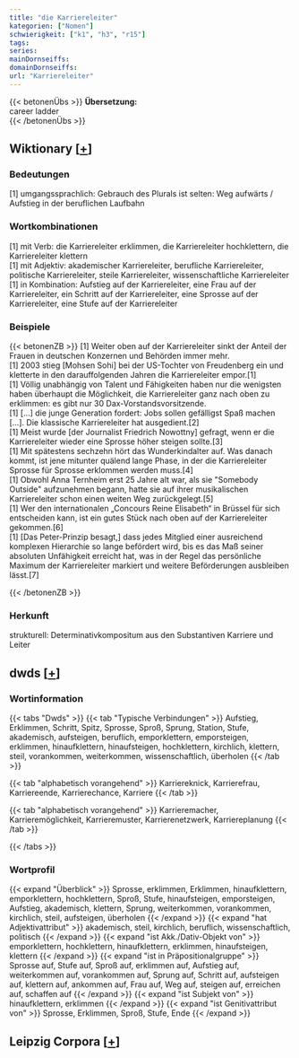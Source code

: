 ```yaml
---
title: "die Karriereleiter"
kategorien: ["Nomen"]
schwierigkeit: ["k1", "h3", "r15"]
tags:
series:
mainDornseiffs:
domainDornseiffs:
url: "Karriereleiter"
---
```


{{< betonenÜbs >}}
**Übersetzung:**  
career ladder  
{{< /betonenÜbs >}}

## Wiktionary [[+](https://de.wiktionary.org/wiki/Karriereleiter)]

### Bedeutungen
[1] umgangssprachlich: Gebrauch des Plurals ist selten: Weg aufwärts / Aufstieg in der beruflichen Laufbahn  

### Wortkombinationen
[1] mit Verb: die Karriereleiter erklimmen, die Karriereleiter hochklettern, die Karriereleiter klettern  
[1] mit Adjektiv: akademischer Karriereleiter, berufliche Karriereleiter, politische Karriereleiter, steile Karriereleiter, wissenschaftliche Karriereleiter  
[1] in Kombination: Aufstieg auf der Karriereleiter, eine Frau auf der Karriereleiter, ein Schritt auf der Karriereleiter, eine Sprosse auf der Karriereleiter, eine Stufe auf der Karriereleiter  

### Beispiele
{{< betonenZB >}}
[1] Weiter oben auf der Karriereleiter sinkt der Anteil der Frauen in deutschen Konzernen und Behörden immer mehr.  
[1] 2003 stieg [Mohsen Sohi] bei der US-Tochter von Freudenberg ein und kletterte in den darauffolgenden Jahren die Karriereleiter empor.[1]  
[1] Völlig unabhängig von Talent und Fähigkeiten haben nur die wenigsten haben überhaupt die Möglichkeit, die Karriereleiter ganz nach oben zu erklimmen: es gibt nur 30 Dax-Vorstandsvorsitzende.  
[1] […] die junge Generation fordert: Jobs sollen gefälligst Spaß machen […]. Die klassische Karriereleiter hat ausgedient.[2]  
[1] Meist wurde [der Journalist Friedrich Nowottny] gefragt, wenn er die Karriereleiter wieder eine Sprosse höher steigen sollte.[3]  
[1] Mit spätestens sechzehn hört das Wunderkindalter auf. Was danach kommt, ist jene mitunter quälend lange Phase, in der die Karriereleiter Sprosse für Sprosse erklommen werden muss.[4]  
[1] Obwohl Anna Ternheim erst 25 Jahre alt war, als sie "Somebody Outside" aufzunehmen begann, hatte sie auf ihrer musikalischen Karriereleiter schon einen weiten Weg zurückgelegt.[5]  
[1] Wer den internationalen „Concours Reine Elisabeth“ in Brüssel für sich entscheiden kann, ist ein gutes Stück nach oben auf der Karriereleiter gekommen.[6]  
[1] [Das Peter-Prinzip besagt,] dass jedes Mitglied einer ausreichend komplexen Hierarchie so lange befördert wird, bis es das Maß seiner absoluten Unfähigkeit erreicht hat, was in der Regel das persönliche Maximum der Karriereleiter markiert und weitere Beförderungen ausbleiben lässt.[7]  

{{< /betonenZB >}}
### Herkunft
strukturell: Determinativkompositum aus den Substantiven Karriere und Leiter  



## dwds [[+](https://www.dwds.de/wb/Karriereleiter)]

### Wortinformation
{{< tabs "Dwds" >}}
{{< tab "Typische Verbindungen" >}}
Aufstieg, Erklimmen, Schritt, Spitz, Sprosse, Sproß, Sprung, Station, Stufe, akademisch, aufsteigen, beruflich, emporklettern, emporsteigen, erklimmen, hinaufklettern, hinaufsteigen, hochklettern, kirchlich, klettern, steil, vorankommen, weiterkommen, wissenschaftlich, überholen
{{< /tab >}}

{{< tab "alphabetisch vorangehend" >}}
Karriereknick, Karrierefrau, Karriereende, Karrierechance, Karriere
{{< /tab >}}

{{< tab "alphabetisch vorangehend" >}}
Karrieremacher, Karrieremöglichkeit, Karrieremuster, Karrierenetzwerk, Karriereplanung
{{< /tab >}}

{{< /tabs >}}

### Wortprofil
{{< expand "Überblick" >}} Sprosse, erklimmen, Erklimmen, hinaufklettern, emporklettern, hochklettern, Sproß, Stufe, hinaufsteigen, emporsteigen, Aufstieg, akademisch, klettern, Sprung, weiterkommen, vorankommen, kirchlich, steil, aufsteigen, überholen {{< /expand >}}
{{< expand "hat Adjektivattribut" >}} akademisch, steil, kirchlich, beruflich, wissenschaftlich, politisch {{< /expand >}}
{{< expand "ist Akk./Dativ-Objekt von" >}} emporklettern, hochklettern, hinaufklettern, erklimmen, hinaufsteigen, klettern {{< /expand >}}
{{< expand "ist in Präpositionalgruppe" >}} Sprosse auf, Stufe auf, Sproß auf, erklimmen auf, Aufstieg auf, weiterkommen auf, vorankommen auf, Sprung auf, Schritt auf, aufsteigen auf, klettern auf, ankommen auf, Frau auf, Weg auf, steigen auf, erreichen auf, schaffen auf {{< /expand >}}
{{< expand "ist Subjekt von" >}} hinaufklettern, erklimmen {{< /expand >}}
{{< expand "ist Genitivattribut von" >}} Sprosse, Erklimmen, Sproß, Stufe, Ende {{< /expand >}}

## Leipzig Corpora [[+](https://corpora.uni-leipzig.de/en/res?word=Karriereleiter&corpusId=deu_newscrawl-public_2018)]

